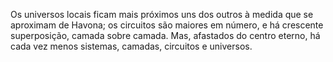 ﻿Os universos locais ficam mais próximos uns dos outros à medida que se aproximam de Havona; os circuitos são maiores em número, e há crescente superposição, camada sobre camada. Mas, afastados do centro eterno, há cada vez menos sistemas, camadas, circuitos e universos.